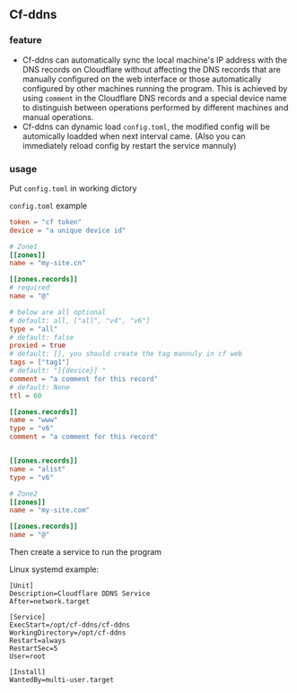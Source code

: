 ## Cf-ddns

### feature
- Cf-ddns can automatically sync the local machine's IP address with the DNS records on Cloudflare without affecting the DNS records that are manually configured on the web interface or those automatically configured by other machines running the program. This is achieved by using `comment` in the Cloudflare DNS records and a special device name to distinguish between operations performed by different machines and manual operations.
- Cf-ddns can dynamic load `config.toml`, the modified config will be automically loadded when next interval came. (Also you can immediately reload config by restart the service mannuly)
### usage
Put `config.toml` in working dictory

`config.toml` example
```toml
token = "cf token"
device = "a unique device id"

# Zone1
[[zones]]
name = "my-site.cn"

[[zones.records]]
# required
name = "@"

# below are all optional
# default: all, ["all", "v4", "v6"]
type = "all"
# default: false
proxied = true
# default: [], you should create the tag mannuly in cf web
tags = ["tag1"]
# default: "[{device}] "
comment = "a comment for this record"
# default: None
ttl = 60

[[zones.records]]
name = "www"
type = "v6"
comment = "a comment for this record"


[[zones.records]]
name = "alist"
type = "v6"

# Zone2
[[zones]]
name = "my-site.com"

[[zones.records]]
name = "@"
```

Then create a service to run the program

Linux systemd example:

```
[Unit]
Description=Cloudflare DDNS Service
After=network.target

[Service]
ExecStart=/opt/cf-ddns/cf-ddns
WorkingDirectory=/opt/cf-ddns
Restart=always
RestartSec=5
User=root

[Install]
WantedBy=multi-user.target
```
